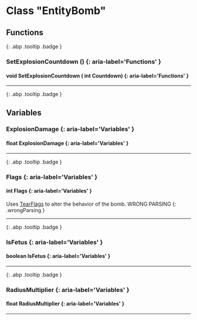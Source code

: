 # Class "EntityBomb"
## Functions
[ ](#){: .abp .tooltip .badge }
### SetExplosionCountdown () {: aria-label='Functions' }
#### void SetExplosionCountdown ( int Countdown)  {: aria-label='Functions' }

___ 
[ ](#){: .abp .tooltip .badge }
## Variables
### ExplosionDamage {: aria-label='Variables' }
#### float ExplosionDamage  {: aria-label='Variables' }

___ 
[ ](#){: .abp .tooltip .badge }
### Flags {: aria-label='Variables' }
#### int Flags  {: aria-label='Variables' }

Uses <a class="el" href="group__enums.html#ga497749198295d1f3d5ecd1c6d5ea2cce">TearFlags</a> to alter the behavior of the bomb. WRONG PARSING 
{: .wrongParsing }
___ 
[ ](#){: .abp .tooltip .badge }
### IsFetus {: aria-label='Variables' }
#### boolean IsFetus  {: aria-label='Variables' }

___ 
[ ](#){: .abp .tooltip .badge }
### RadiusMultiplier {: aria-label='Variables' }
#### float RadiusMultiplier  {: aria-label='Variables' }

___ 
